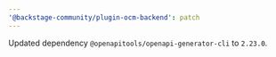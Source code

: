 ```yaml
---
'@backstage-community/plugin-ocm-backend': patch
---
```


Updated dependency `@openapitools/openapi-generator-cli` to `2.23.0`.
